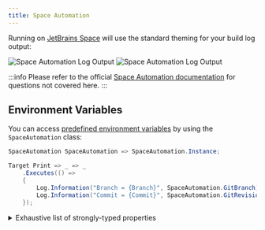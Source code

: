 ```yaml
---
title: Space Automation
---
```


Running on [JetBrains Space](https://www.jetbrains.com/space/) will use the standard theming for your build log output:

![Space Automation Log Output](/img/docs/space-automation-light.png#gh-light-mode-only)
![Space Automation Log Output](/img/docs/space-automation-dark.png#gh-dark-mode-only)

:::info
Please refer to the official [Space Automation documentation](https://www.jetbrains.com/help/space/getting-started.html) for questions not covered here.
:::

## Environment Variables

You can access [predefined environment variables](https://www.jetbrains.com/help/space/automation-environment-variables.html) by using the `SpaceAutomation` class:

```csharp
SpaceAutomation SpaceAutomation => SpaceAutomation.Instance;

Target Print => _ => _
    .Executes(() =>
    {
        Log.Information("Branch = {Branch}", SpaceAutomation.GitBranch);
        Log.Information("Commit = {Commit}", SpaceAutomation.GitRevision);
    });
```

<details>
<summary>Exhaustive list of strongly-typed properties</summary>

```csharp
class SpaceAutomation
{
    string ApiUrl          { get; }
    string ClientId        { get; }
    string ClientSecret    { get; }
    string ExecutionNumber { get; }
    string GitBranch       { get; }
    string GitRevision     { get; }
    string ProjectKey      { get; }
    string RepositoryName  { get; }
}
```

</details>
